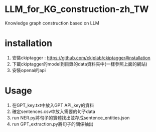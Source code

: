 # LLM_for_KG_construction-zh_TW
Knowledge graph construction based on LLM


# installation
1. 安裝ckiptagger : https://github.com/ckiplab/ckiptagger#installation
2. 下載ckiptagger的model到目錄的data資料夾中(一樣參照上面的網站)
3. 安裝openai的api


# Usage
1. 在GPT_key.txt中放入GPT API_key的資料
2. 確定sentences.csv中放入需要的句子data
3. run NER.py將句子的實體找出並存成sentence_entities.json
4. run GPT_extraction.py將句子的關係抽出